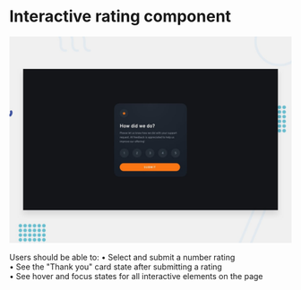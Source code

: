 # Interactive rating component

![Design preview for the Interactive rating component coding challenge](./design/desktop-preview.jpg)

Users should be able to:
• Select and submit a number rating  
• See the "Thank you" card state after submitting a rating  
• See hover and focus states for all interactive elements on the page  
